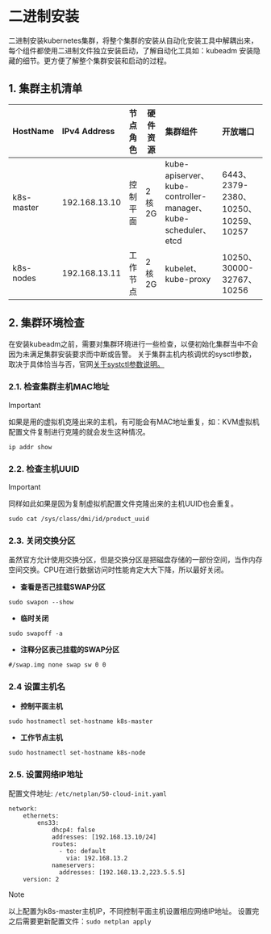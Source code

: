 # 二进制安装
二进制安装kubernetes集群，将整个集群的安装从自动化安装工具中解耦出来，每个组件都使用二进制文件独立安装启动，了解自动化工具如：kubeadm 安装隐藏的细节。更方便了解整个集群安装和启动的过程。
## 1. 集群主机清单
|HostName|IPv4 Address|节点角色|硬件资源|集群组件|开放端口|
|:-------|:-----------|:------|---------|:------|:-------|
|k8s-master|192.168.13.10|控制平面|2核2G|kube-apiserver、kube-controller-manager、kube-scheduler、etcd|6443、2379-2380、10250、10259、10257|
|k8s-nodes|192.168.13.11|工作节点|2核2G|kubelet、kube-proxy|10250、30000-32767、10256|
## 2. 集群环境检查
在安装kubeadm之前，需要对集群环境进行一些检查，以便初始化集群当中不会因为未满足集群安装要求而中断或告警。
关于集群主机内核调优的sysctl参数，取决于具体恰当与否，官网[关于systctl参数说明。](https://kubernetes.io/zh-cn/docs/tasks/administer-cluster/sysctl-cluster/)
### 2.1. 检查集群主机MAC地址
> [!IMPORTANT]
> 如果是用的虚拟机克隆出来的主机，有可能会有MAC地址重复，如：KVM虚拟机配置文件复制进行克隆的就会发生这种情况。
```
ip addr show
```
### 2.2. 检查主机UUID
> [!IMPORTANT]
> 同样如此如果是因为复制虚拟机配置文件克隆出来的主机UUID也会重复。
```
sudo cat /sys/class/dmi/id/product_uuid
```
### 2.3. 关闭交换分区
虽然官方允计使用交换分区，但是交换分区是把磁盘存储的一部份空间，当作内存空间交换。CPU在进行数据访问时性能肯定大大下降，所以最好关闭。
- **查看是否己挂载SWAP分区**
```
sudo swapon --show
```
- **临时关闭**
```
sudo swapoff -a
```
- **注释分区表己挂载的SWAP分区**
```
#/swap.img none swap sw 0 0
```
### 2.4 设置主机名
- **控制平面主机**
```
sudo hostnamectl set-hostname k8s-master
```
- **工作节点主机**
```
sudo hostnamectl set-hostname k8s-node
```
### 2.5. 设置网络IP地址
配置文件地址: `/etc/netplan/50-cloud-init.yaml`
```
network:
    ethernets:
        ens33:
            dhcp4: false
            addresses: [192.168.13.10/24]
            routes:
              - to: default
                via: 192.168.13.2
            nameservers:
              addresses: [192.168.13.2,223.5.5.5]
    version: 2
```
> [!NOTE]
> 以上配置为k8s-master主机IP，不同控制平面主机设置相应网络IP地址。
> 设置完之后需要更新配置文件：`sudo netplan apply`